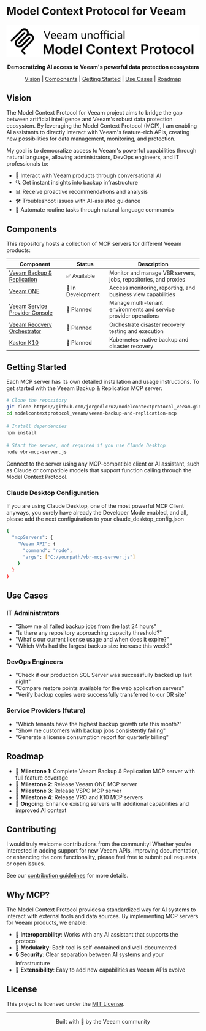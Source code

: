 # Model Context Protocol for Veeam

<p align="center">
  <img src="https://raw.githubusercontent.com/jorgedlcruz/modelcontextprotocol_veeam/refs/heads/main/veeam-backup-and-replication-mcp/assets/vbr-mcp-logo.png" alt="Veeam MCP Server Logo"/>

<p align="center">
  <strong>Democratizing AI access to Veeam's powerful data protection ecosystem</strong>
</p>

<p align="center">
  <a href="#vision">Vision</a> |
  <a href="#components">Components</a> |
  <a href="#getting-started">Getting Started</a> |
  <a href="#use-cases">Use Cases</a> |
  <a href="#roadmap">Roadmap</a>
</p>

## Vision

The Model Context Protocol for Veeam project aims to bridge the gap between artificial intelligence and Veeam's robust data protection ecosystem. By leveraging the Model Context Protocol (MCP), I am enabling AI assistants to directly interact with Veeam's feature-rich APIs, creating new possibilities for data management, monitoring, and protection.

My goal is to democratize access to Veeam's powerful capabilities through natural language, allowing administrators, DevOps engineers, and IT professionals to:

- 💬 Interact with Veeam products through conversational AI
- 🔍 Get instant insights into backup infrastructure
- 📊 Receive proactive recommendations and analysis
- 🛠️ Troubleshoot issues with AI-assisted guidance
- 🤖 Automate routine tasks through natural language commands

## Components

This repository hosts a collection of MCP servers for different Veeam products:

| Component | Status | Description |
|-----------|--------|-------------|
| [Veeam Backup & Replication](./veeam-backup-and-replication-mcp) | ✅ Available | Monitor and manage VBR servers, jobs, repositories, and proxies |
| [Veeam ONE](./veeam-one-mcp) | 🚧 In Development | Access monitoring, reporting, and business view capabilities |
| [Veeam Service Provider Console](./veeam-service-provider-console-mcp) | 🔮 Planned | Manage multi-tenant environments and service provider operations |
| [Veeam Recovery Orchestrator](./veeam-availability-orchestrator-mcp) | 🔮 Planned | Orchestrate disaster recovery testing and execution |
| [Kasten K10](./kasten-k10-mcp) | 🔮 Planned | Kubernetes-native backup and disaster recovery |

## Getting Started

Each MCP server has its own detailed installation and usage instructions. To get started with the Veeam Backup & Replication MCP server:

```bash
# Clone the repository
git clone https://github.com/jorgedlcruz/modelcontextprotocol_veeam.git
cd modelcontextprotocol_veeam/veeam-backup-and-replication-mcp

# Install dependencies
npm install

# Start the server, not required if you use Claude Desktop
node vbr-mcp-server.js
```

Connect to the server using any MCP-compatible client or AI assistant, such as Claude or compatible models that support function calling through the Model Context Protocol.

### Claude Desktop Configuration

If you are using Claude Desktop, one of the most powerful MCP Client anyways, you surely have already the Developer Mode enabled, and all, please add the next configuiration to your claude_desktop_config.json

```bash
{
  "mcpServers": {
    "Veeam API": {
      "command": "node",
      "args": ["C:/yourpath/vbr-mcp-server.js"]
    }
  }
}
```

## Use Cases

### IT Administrators
- "Show me all failed backup jobs from the last 24 hours"
- "Is there any repository approaching capacity threshold?"
- "What's our current license usage and when does it expire?"
- "Which VMs had the largest backup size increase this week?"

### DevOps Engineers
- "Check if our production SQL Server was successfully backed up last night"
- "Compare restore points available for the web application servers"
- "Verify backup copies were successfully transferred to our DR site"

### Service Providers (future)
- "Which tenants have the highest backup growth rate this month?"
- "Show me customers with backup jobs consistently failing"
- "Generate a license consumption report for quarterly billing"

## Roadmap

- 🚀 **Milestone 1**: Complete Veeam Backup & Replication MCP server with full feature coverage
- 🚀 **Milestone 2**: Release Veeam ONE MCP server
- 🚀 **Milestone 3**: Release VSPC MCP server
- 🚀 **Milestone 4**: Release VRO and K10 MCP servers
- 🚀 **Ongoing**: Enhance existing servers with additional capabilities and improved AI context

## Contributing

I would truly welcome contributions from the community! Whether you're interested in adding support for new Veeam APIs, improving documentation, or enhancing the core functionality, please feel free to submit pull requests or open issues.

See our [contribution guidelines](CONTRIBUTING.md) for more details.

## Why MCP?

The Model Context Protocol provides a standardized way for AI systems to interact with external tools and data sources. By implementing MCP servers for Veeam products, we enable:

- 🔌 **Interoperability**: Works with any AI assistant that supports the protocol
- 🧩 **Modularity**: Each tool is self-contained and well-documented
- 🔒 **Security**: Clear separation between AI systems and your infrastructure
- 🚀 **Extensibility**: Easy to add new capabilities as Veeam APIs evolve

## License

This project is licensed under the [MIT License](LICENSE).

---

<p align="center">
  Built with 💙 by the Veeam community
</p>
